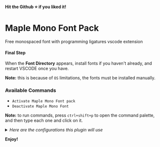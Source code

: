 **Hit the Github ⭐ if you liked it!**

# Maple Mono Font Pack


Free monospaced font with programming ligatures vscode extension

#### Final Step

When the **Font Directory** appears, install fonts if you haven't already, and restart VSCODE once you have.

**Note:** this is because of `OS` limitations, the fonts must be installed manually.

### Available Commands

- `Activate Maple Mono Font pack`
- `Deactivate Maple Mono Font`

**Note:** to run commands, press `ctrl+shift+p` to open the command palette, and then type each one and click on it.

<details>
<summary>
<i>Here are the configurations this plugin will use</i>
</summary>

```json
{
    "editor.fontFamily": "Maple Mono NF CN",
    "editor.fontLigatures": true
}
```

</details>


**Enjoy!**
